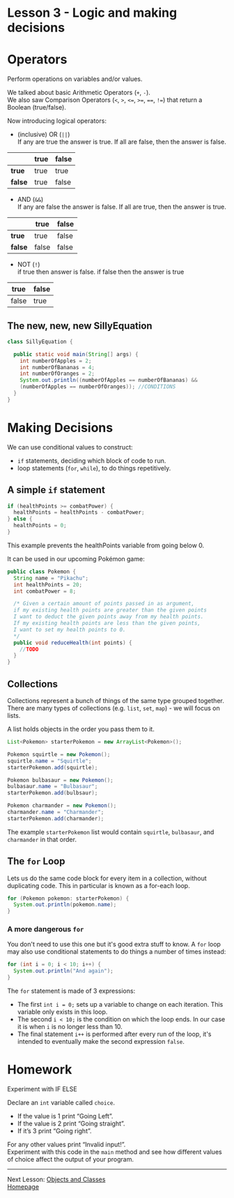 # Lesson 3 - Logic and making decisions
# Operators
Perform operations on variables and/or values.

We talked about basic Arithmetic Operators (`+`, `-`).  
We also saw Comparison Operators (`<`, `>`, `<=`, `>=`, `==`, `!=`) that return a Boolean (true/false).

Now introducing logical operators:
*  (inclusive) OR (`||`)  
If any are true the answer is true.
If all are false, then the answer is false.

|           | true  | false |
| ---       | ---   | ---   |
| **true**  | true  | true  |
| **false** | true  | false |  

* AND (`&&`)  
If any are false the answer is false.
If all are true, then the answer is true.

|           | true  | false |
| ---       | ---   | ---   |
| **true**  | true  | false  |
| **false** | false  | false |

* NOT (`!`)  
if true then answer is false.
if false then the answer is true

| true   | false |
| ---    | ---   |
| false  | true  |

## The new, new, new SillyEquation
```java
class SillyEquation {

  public static void main(String[] args) {
    int numberOfApples = 2;
    int numberOfBananas = 4;
    int numberOfOranges = 2;
    System.out.println((numberOfApples == numberOfBananas) &&
    (numberOfApples == numberOfOranges)); //CONDITIONS
  }
}
```

# Making Decisions
We can use conditional values to construct:
* `if` statements, deciding which block of code to run.
* loop statements (`for`, `while`), to do things repetitively.

## A simple `if` statement
```java
if (healthPoints >= combatPower) {
  healthPoints = healthPoints - combatPower;
} else {
  healthPoints = 0;
}
```
This example prevents the healthPoints variable from going below 0.

It can be used in our upcoming Pokémon game:
```java
public class Pokemon {
  String name = "Pikachu";
  int healthPoints = 20;
  int combatPower = 8;

  /* Given a certain amount of points passed in as argument, 
  if my existing health points are greater than the given points
  I want to deduct the given points away from my health points.
  If my existing health points are less than the given points,   
  I want to set my health points to 0.
  */
  public void reduceHealth(int points) {
    //TODO
  }
}
```

## Collections
Collections represent a bunch of things of the same type grouped together.  
There are many types of collections (e.g. `list`, `set`, `map`) - we will focus on lists.

A list holds objects in the order you pass them to it.

```java
List<Pokemon> starterPokemon = new ArrayList<Pokemon>();

Pokemon squirtle = new Pokemon();
squirtle.name = "Squirtle";
starterPokemon.add(squirtle);

Pokemon bulbasaur = new Pokemon();
bulbasaur.name = "Bulbasaur";
starterPokemon.add(bulbsaur);

Pokemon charmander = new Pokemon();
charmander.name = "Charmander";
starterPokemon.add(charmander);
```
The example `starterPokemon` list would contain `squirtle`, `bulbasaur`, and `charmander` in that order.

## The `for` Loop
Lets us do the same code block for every item in a collection, without duplicating code.
This in particular is known as a for-each loop.
```java
for (Pokemon pokemon: starterPokemon) {
  System.out.println(pokemon.name);
}
```

### A more dangerous `for`
You don't need to use this one but it's good extra stuff to know.
A `for` loop may also use conditional statements to do things a number of times instead:
```java
for (int i = 0; i < 10; i++) {
  System.out.println("And again");
}
```
The `for` statement is made of 3 expressions:
* The first `int i = 0;` sets up a variable to change on each iteration. This variable only exists in this loop.
* The second `i < 10;` is the condition on which the loop ends. In our case it is when `i` is no longer less than 10.
* The final statement `i++` is performed after every run of the loop, it's intended to eventually make the second expression `false`.

# Homework
Experiment with IF ELSE

Declare an `int` variable called `choice`.
* If the value is 1 print “Going Left”.
* If the value is 2 print “Going straight”.
* If it’s 3 print “Going right”.

For any other values print “Invalid input!”.  
Experiment with this code in the `main` method and see how different values of choice affect the output of your program.

---
Next Lesson: [Objects and Classes](lesson4.md)  
[Homepage](index.md)
